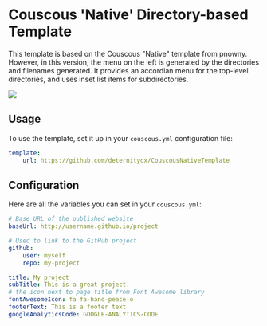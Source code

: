 # Couscous 'Native' Directory-based Template

This template is based on the Couscous "Native" template from pnowny. However, in this version, the menu on the left is generated by the directories and filenames generated.  It provides an accordian menu for the top-level directories, and uses inset list items for subdirectories.

![](screenshot.png)

## Usage

To use the template, set it up in your `couscous.yml` configuration file:

```yaml
template:
    url: https://github.com/deternitydx/CouscousNativeTemplate
```

## Configuration

Here are all the variables you can set in your `couscous.yml`:

```yaml
# Base URL of the published website
baseUrl: http://username.github.io/project

# Used to link to the GitHub project
github:
    user: myself
    repo: my-project

title: My project
subTitle: This is a great project.
# the icon next to page title from Font Awesome library
fontAwesomeIcon: fa fa-hand-peace-o
footerText: This is a footer text
googleAnalyticsCode: GOOGLE-ANALYTICS-CODE
```

